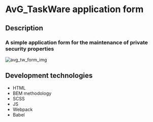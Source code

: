 # AvG_TaskWare application form

## Description

### A simple application form for the maintenance of private security properties
![avg_tw_form_img](https://github.com/user-attachments/assets/749cef93-c677-4be5-9e77-a8a1dcdc7600)

## Development technologies

* HTML
* BEM methodology
* SCSS
* JS
* Webpack
* Babel
